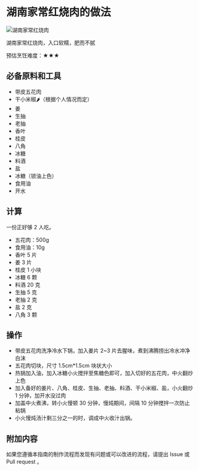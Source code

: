 # 湖南家常红烧肉的做法

![湖南家常红烧肉](IMG-20240913214336200.jpeg)

湖南家常红烧肉，入口软糯，肥而不腻

预估烹饪难度：★★★

## 必备原料和工具

- 带皮五花肉
- 干小米椒🌶（根据个人情况而定）
- 姜
- 生抽
- 老抽
- 香叶
- 桂皮
- 八角
- 冰糖
- 料酒
- 盐
- 冰糖（锁油上色）
- 食用油
- 开水

## 计算

一份正好够 2 人吃。

- 五花肉：500g
- 食用油：10g
- 香叶 5 片
- 姜 3 片
- 桂皮 1 小块
- 冰糖 6 颗
- 料酒 20 克
- 生抽 5 克
- 老抽 2 克
- 盐 2 克
- 八角 3 颗

## 操作

* 带皮五花肉洗净冷水下锅，加入姜片 2~3 片去腥味，煮到沸腾捞出冷水冲净白沫
* 五花肉切块，尺寸 1.5cm*1.5cm 块状大小
* 热锅加入油，加入冰糖小火搅拌至焦糖色即可，加入切好的五花肉，中火翻炒上色
* 加入备好的姜片、八角、桂皮、生抽、老抽、料酒、干小米椒、盐，小火翻炒 1 分钟，加开水没过肉
* 加盖中火煮沸，转小火慢顿 30 分钟，慢炖期间，间隔 10 分钟搅拌一次防止粘锅
* 小火慢炖汤汁剩三分之一的时，调成中火收汁出锅。

## 附加内容

如果您遵循本指南的制作流程而发现有问题或可以改进的流程，请提出 Issue 或 Pull request 。
